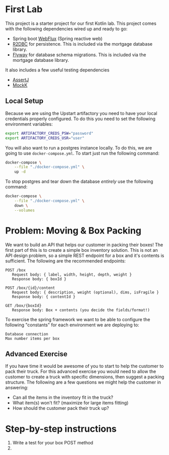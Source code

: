 # First Lab

This project is a starter project for our first Kotlin lab. This project comes with the following dependencies wired up and ready to go:

* Spring boot [WebFlux](https://docs.spring.io/spring-framework/docs/current/reference/html/web-reactive.html) (Spring reactive web)
* [R2DBC](https://r2dbc.io/) for persistence. This is included via the mortgage database library.
* [Flyway](https://flywaydb.org/) for database schema migrations. This is included via the mortgage database library.

It also includes a few useful testing dependencies

* [AssertJ](https://joel-costigliola.github.io/assertj/) 
* [MockK](https://mockk.io/)

## Local Setup

Because we are using the Upstart artifactory you need to have your local credentials properly configured. To do this you need to set the following environment variables:

```bash
export ARTIFACTORY_CREDS_PSW="password"
export ARTIFACTORY_CREDS_USR="user"
```

You will also want to run a postgres instance locally. To do this, we are going to use `docker-compose.yml`. To start just run the following command:

```bash
docker-compose \
    --file "./docker-compose.yml" \
    up -d
```

To stop postgres and tear down the database _entirely_ use the following command:

```bash
docker-compose \
    --file "./docker-compose.yml" \
    down \
    --volumes
```

# Problem: Moving & Box Packing

We want to build an API that helps our customer in packing their boxes! The first part of this is to create a simple box inventory solution. This is not an API design problem, so a simple REST endpoint for a box and it's contents is sufficient. The following are the recommended endpoints:

    POST /box
       Request body: { label, width, height, depth, weight }
       Response body: { boxId }
    
    POST /box/{id}/content
       Request body: { description, weight (optional), dims, isFragile }
       Response body: { contentId }

    GET /box/{boxId}
       Response body: Box + contents (you decide the fields/format!)

To exercise the spring framework we want to be able to configure the following "constants" for each environment we are deploying to:

    Database connection
    Max number items per box

## Advanced Exercise

If you have time it would be awesome of you to start to help the customer to pack their truck. For this advanced exercise you would need to allow the customer to create a truck with specific dimensions, then suggest a packing structure. The following are a few questions we might help the customer in answering:

* Can all the items in the inventory fit in the truck?
* What item(s) won't fit? (maximize for large items fitting)
* How should the customer pack their truck up?

# Step-by-step instructions

1. Write a test for your box POST method
2. 
